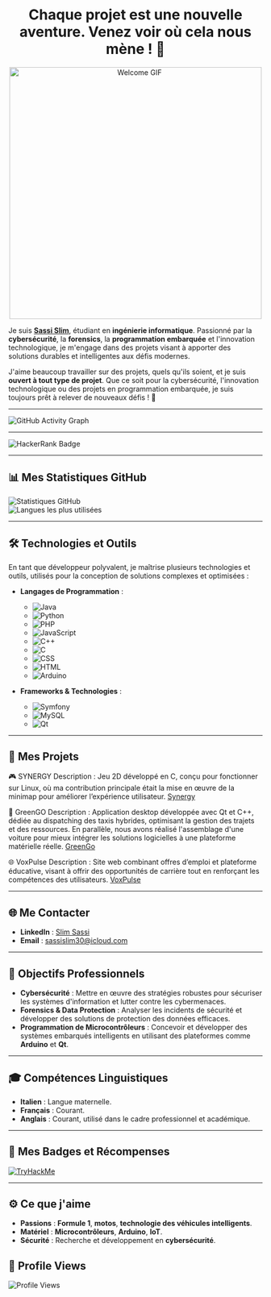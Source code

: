 <div align="center">
  <h1>Chaque projet est une nouvelle aventure. Venez voir où cela nous mène ! 🚀</h1>
</div>

<div align="center">
  <img src="https://media3.giphy.com/media/v1.Y2lkPTc5MGI3NjExemQ5bzBmbDd0c3d0Y2pkaGp3OGhsNXhyNTNvdnZzcmFzcWh3ZGliYiZlcD12MV9pbnRlcm5hbF9naWZfYnlfaWQmY3Q9Zw/uldwB7EijTDTwKHQED/giphy.webp" alt="Welcome GIF" width="500"/>
</div>

Je suis **[Sassi Slim](https://github.com/Ssassi30)**, étudiant en **ingénierie informatique**. Passionné par la **cybersécurité**, la **forensics**, la **programmation embarquée** et l'innovation technologique, je m'engage dans des projets visant à apporter des solutions durables et intelligentes aux défis modernes.

J'aime beaucoup travailler sur des projets, quels qu'ils soient, et je suis **ouvert à tout type de projet**. Que ce soit pour la cybersécurité, l'innovation technologique ou des projets en programmation embarquée, je suis toujours prêt à relever de nouveaux défis ! 🚀

---

![GitHub Activity Graph](https://github-readme-activity-graph.vercel.app/graph?username=Ssassi30&theme=github)


---

![HackerRank Badge](https://img.shields.io/badge/HackerRank-93959%20-red)


---

## 📊 Mes Statistiques GitHub

![Statistiques GitHub](https://github-readme-stats.vercel.app/api?username=Ssassi30&show_icons=true&theme=radical&count_private=true)  
![Langues les plus utilisées](https://github-readme-stats.vercel.app/api/top-langs/?username=Ssassi30&layout=compact&theme=radical)

---

## 🛠️ Technologies et Outils

En tant que développeur polyvalent, je maîtrise plusieurs technologies et outils, utilisés pour la conception de solutions complexes et optimisées :

- **Langages de Programmation** :  
  - ![Java](https://img.shields.io/badge/Java-%23ED8B00.svg?style=flat&logo=java&logoColor=white)  
  - ![Python](https://img.shields.io/badge/Python-3670A0?style=flat&logo=python&logoColor=ffdd54)  
  - ![PHP](https://img.shields.io/badge/PHP-777BB4?style=flat&logo=php&logoColor=white)  
  - ![JavaScript](https://img.shields.io/badge/JavaScript-F7DF1E?style=flat&logo=javascript&logoColor=black)  
  - ![C++](https://img.shields.io/badge/C++-00599C?style=flat&logo=c%2B%2B&logoColor=white)  
  - ![C](https://img.shields.io/badge/C-%2300599C.svg?style=flat&logo=c&logoColor=white)  
  - ![CSS](https://img.shields.io/badge/CSS-1572B6?style=flat&logo=css3&logoColor=white)  
  - ![HTML](https://img.shields.io/badge/HTML-E34F26?style=flat&logo=html5&logoColor=white)  
  - ![Arduino](https://img.shields.io/badge/Arduino-00979D?style=flat&logo=arduino&logoColor=white)

- **Frameworks & Technologies** :  
  - ![Symfony](https://img.shields.io/badge/Symfony-%23000000.svg?style=flat&logo=symfony&logoColor=white)  
  - ![MySQL](https://img.shields.io/badge/MySQL-%2300f.svg?style=flat&logo=mysql&logoColor=white)  
  - ![Qt](https://img.shields.io/badge/Qt-%2300736B.svg?style=flat&logo=qt&logoColor=white)

---

## 📂 Mes Projets

🎮 SYNERGY
Description : Jeu 2D développé en C, conçu pour fonctionner sur Linux, où ma contribution principale était la mise en œuvre de la minimap pour améliorer l’expérience utilisateur.
[Synergy](https://github.com/votre-utilisateur/nom-du-repository)


🚖 GreenGO
Description : Application desktop développée avec Qt et C++, dédiée au dispatching des taxis hybrides, optimisant la gestion des trajets et des ressources. En parallèle, nous avons réalisé l'assemblage d'une voiture pour mieux intégrer les solutions logicielles à une plateforme matérielle réelle.
[GreenGo](https://github.com/votre-utilisateur/nom-du-repository)


🌐 VoxPulse
Description : Site web combinant offres d’emploi et plateforme éducative, visant à offrir des opportunités de carrière tout en renforçant les compétences des utilisateurs.
[VoxPulse](https://github.com/votre-utilisateur/nom-du-repository)




---

## 🌐 Me Contacter

- **LinkedIn** : [Slim Sassi](https://www.linkedin.com/in/slim-sassi-377660222/)  
- **Email** : [sassislim30@icloud.com](mailto:sassislim30@icloud.com)  

---

## 🎯 Objectifs Professionnels

- **Cybersécurité** : Mettre en œuvre des stratégies robustes pour sécuriser les systèmes d'information et lutter contre les cybermenaces.  
- **Forensics & Data Protection** : Analyser les incidents de sécurité et développer des solutions de protection des données efficaces.  
- **Programmation de Microcontrôleurs** : Concevoir et développer des systèmes embarqués intelligents en utilisant des plateformes comme **Arduino** et **Qt**.

---

## 🎓 Compétences Linguistiques

- **Italien** : Langue maternelle.   
- **Français** : Courant. 
- **Anglais** : Courant, utilisé dans le cadre professionnel et académique. 

---

## 🔗 Mes Badges et Récompenses

[![TryHackMe](https://img.shields.io/badge/TryHackMe-Completed%20Pre-Security-green)](https://tryhackme.com/p/SassiIT)

---

## ⚙️ Ce que j'aime

- **Passions** : **Formule 1**, **motos**, **technologie des véhicules intelligents**.  
- **Matériel** : **Microcontrôleurs**, **Arduino**, **IoT**.  
- **Sécurité** : Recherche et développement en **cybersécurité**.  

## 🔗 Profile Views

![Profile Views](https://komarev.com/ghpvc/?username=Ssassi30)
